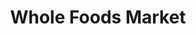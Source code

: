 ---
title: "Whole Foods Market"
url: /salt-lake-city/whole-foods-market-wilmington-avenue/
shop: supermarket
---
